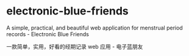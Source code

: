 # electronic-blue-friends

A simple, practical, and beautiful web application for menstrual period records - Electronic Blue Friends 

一款简单，实用，好看的经期记录 web 应用 - 电子蓝朋友